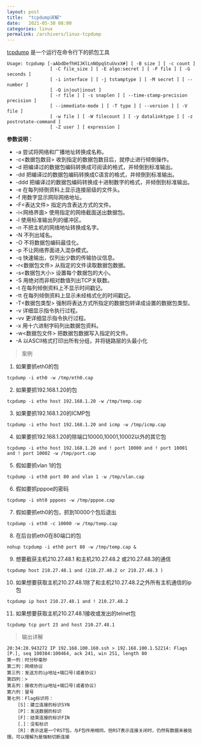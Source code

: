 ```yaml
---
layout: post
title:  "tcpdump详解"
date:   2021-05-30 08:00
categories: linux
permalink: /archivers/linux-tcpdump
---
```


[tcpdump](http://en.wikipedia.org/wiki/Tcpdump) 是一个运行在命令行下的抓包工具



```
Usage: tcpdump [-aAbdDefhHIJKlLnNOpqStuUvxX#] [ -B size ] [ -c count ]
                [ -C file_size ] [ -E algo:secret ] [ -F file ] [ -G seconds ]
                [ -i interface ] [ -j tstamptype ] [ -M secret ] [ --number ]
                [ -Q in|out|inout ]
                [ -r file ] [ -s snaplen ] [ --time-stamp-precision precision ]
                [ --immediate-mode ] [ -T type ] [ --version ] [ -V file ]
                [ -w file ] [ -W filecount ] [ -y datalinktype ] [ -z postrotate-command ]
                [ -Z user ] [ expression ]
```

**参数说明**：

- -a 尝试将网络和广播地址转换成名称。
- -c<数据包数目> 收到指定的数据包数目后，就停止进行倾倒操作。
- -d 把编译过的数据包编码转换成可阅读的格式，并倾倒到标准输出。
- -dd 把编译过的数据包编码转换成C语言的格式，并倾倒到标准输出。
- -ddd 把编译过的数据包编码转换成十进制数字的格式，并倾倒到标准输出。
- -e 在每列倾倒资料上显示连接层级的文件头。
- -f 用数字显示网际网络地址。
- -F<表达文件> 指定内含表达方式的文件。
- -i<网络界面> 使用指定的网络截面送出数据包。
- -l 使用标准输出列的缓冲区。
- -n 不把主机的网络地址转换成名字。
- -N 不列出域名。
- -O 不将数据包编码最佳化。
- -p 不让网络界面进入混杂模式。
- -q 快速输出，仅列出少数的传输协议信息。
- -r<数据包文件> 从指定的文件读取数据包数据。
- -s<数据包大小> 设置每个数据包的大小。
- -S 用绝对而非相对数值列出TCP关联数。
- -t 在每列倾倒资料上不显示时间戳记。
- -tt 在每列倾倒资料上显示未经格式化的时间戳记。
- -T<数据包类型> 强制将表达方式所指定的数据包转译成设置的数据包类型。
- -v 详细显示指令执行过程。
- -vv 更详细显示指令执行过程。
- -x 用十六进制字码列出数据包资料。
- -w<数据包文件> 把数据包数据写入指定的文件。
- -A 以ASCII格式打印出所有分组，并将链路层的头最小化



> 案例

1. 如果要抓eth0的包

```
tcpdump -i eth0 -w /tmp/eth0.cap
```

2. 如果要抓192.168.1.20的包

```
tcpdump -i etho host 192.168.1.20 -w /tmp/temp.cap
```

3. 如果要抓192.168.1.20的ICMP包

```
tcpdump -i etho host 192.168.1.20 and icmp -w /tmp/icmp.cap
```

4. 如果要抓192.168.1.20的除端口10000,10001,10002以外的其它包

```
tcpdump -i etho host 192.168.1.20 and ! port 10000 and ! port 10001 and ! port 10002 -w /tmp/port.cap
```

5. 假如要抓vlan 1的包

```
tcpdump -i eth0 port 80 and vlan 1 -w /tmp/vlan.cap
```

6. 假如要抓pppoe的密码

```
tcpdump -i eht0 pppoes -w /tmp/pppoe.cap
```

7. 假如要抓eth0的包，抓到10000个包后退出

```
tcpdump -i eth0 -c 10000 -w /tmp/temp.cap
```

8. 在后台抓eth0在80端口的包

```
nohup tcpdump -i eth0 port 80 -w /tmp/temp.cap &
```

9. 想要截获主机210.27.48.1 和主机210.27.48.2 或210.27.48.3的通信

```
tcpdump host 210.27.48.1 and (210.27.48.2 or 210.27.48.3 )
```

10. 如果想要获取主机210.27.48.1除了和主机210.27.48.2之外所有主机通信的ip包

```
tcpdump ip host 210.27.48.1 and ! 210.27.48.2
```

11. 如果想要获取主机210.27.48.1接收或发出的telnet包

```
tcpdump tcp port 23 and host 210.27.48.1
```



> 输出详解

```
20:34:28.943272 IP 192.168.100.160.ssh > 192.168.100.1.52214: Flags [P.], seq 100384:100464, ack 241, win 251, length 80
第一列：时分秒毫秒
第二列：网络协议
第三列：发送方的ip地址+端口号(或者协议)
第四列：>
第五列：接收方的ip地址+端口号(或者协议)
第六列：冒号
第七列：Flag标识符：
    [S]：建立连接的标识SYN
    [P]：发送数据的标识
    [F]：结束连接的标识FIN
    [.]：没有标识
    [R]：表示这是一个RST包，与F包作用相同，但RST表示连接关闭时，仍然有数据未被处理。可以理解为是强制切断连接
```

